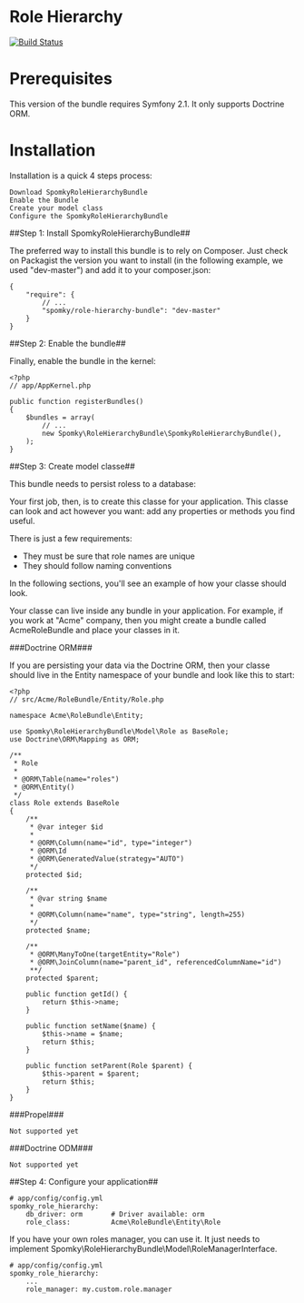 Role Hierarchy
==============

[![Build Status](https://secure.travis-ci.org/Spomky/RoleHierarchyBundle.png)](http://travis-ci.org/Spomky/RoleHierarchyBundle)


# Prerequisites #

This version of the bundle requires Symfony 2.1.
It only supports Doctrine ORM.

# Installation #

Installation is a quick 4 steps process:

    Download SpomkyRoleHierarchyBundle
    Enable the Bundle
    Create your model class
    Configure the SpomkyRoleHierarchyBundle

##Step 1: Install SpomkyRoleHierarchyBundle##

The preferred way to install this bundle is to rely on Composer. Just check on Packagist the version you want to install (in the following example, we used "dev-master") and add it to your composer.json:

	{
	    "require": {
	        // ...
	        "spomky/role-hierarchy-bundle": "dev-master"
	    }
	}

##Step 2: Enable the bundle##

Finally, enable the bundle in the kernel:

	<?php
	// app/AppKernel.php
	
	public function registerBundles()
	{
	    $bundles = array(
	        // ...
	        new Spomky\RoleHierarchyBundle\SpomkyRoleHierarchyBundle(),
	    );
	}

##Step 3: Create model classe##

This bundle needs to persist roless to a database:

Your first job, then, is to create this classe for your application.
This classe can look and act however you want: add any properties or methods you find useful.

There is just a few requirements:

* They must be sure that role names are unique
* They should follow naming conventions

In the following sections, you'll see an example of how your classe should look.

Your classe can live inside any bundle in your application.
For example, if you work at "Acme" company, then you might create a bundle called AcmeRoleBundle and place your classes in it.

###Doctrine ORM###

If you are persisting your data via the Doctrine ORM, then your classe should live in the Entity namespace of your bundle and look like this to start:

	<?php
	// src/Acme/RoleBundle/Entity/Role.php
	
	namespace Acme\RoleBundle\Entity;
	
	use Spomky\RoleHierarchyBundle\Model\Role as BaseRole;
	use Doctrine\ORM\Mapping as ORM;
	
	/**
	 * Role
	 *
	 * @ORM\Table(name="roles")
	 * @ORM\Entity()
	 */
	class Role extends BaseRole
	{
	    /**
	     * @var integer $id
	     *
	     * @ORM\Column(name="id", type="integer")
	     * @ORM\Id
	     * @ORM\GeneratedValue(strategy="AUTO")
	     */
	    protected $id;
	
	    /**
	     * @var string $name
	     *
	     * @ORM\Column(name="name", type="string", length=255)
	     */
	    protected $name;
	
	    /**
	     * @ORM\ManyToOne(targetEntity="Role")
	     * @ORM\JoinColumn(name="parent_id", referencedColumnName="id")
	     **/
	    protected $parent;
	
	    public function getId() {
	        return $this->name;
	    }
	
	    public function setName($name) {
	        $this->name = $name;
	        return $this;
	    }
	
	    public function setParent(Role $parent) {
	        $this->parent = $parent;
	        return $this;
	    }
	}

###Propel###

	Not supported yet

###Doctrine ODM###

	Not supported yet

##Step 4: Configure your application##

	# app/config/config.yml
	spomky_role_hierarchy:
	    db_driver: orm       # Driver available: orm
	    role_class:          Acme\RoleBundle\Entity\Role

If you have your own roles manager, you can use it. It just needs to implement Spomky\RoleHierarchyBundle\Model\RoleManagerInterface.

	# app/config/config.yml
	spomky_role_hierarchy:
	    ...
	    role_manager: my.custom.role.manager
